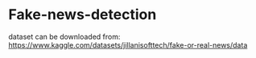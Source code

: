 # Fake-news-detection
dataset can be downloaded from:
https://www.kaggle.com/datasets/jillanisofttech/fake-or-real-news/data

